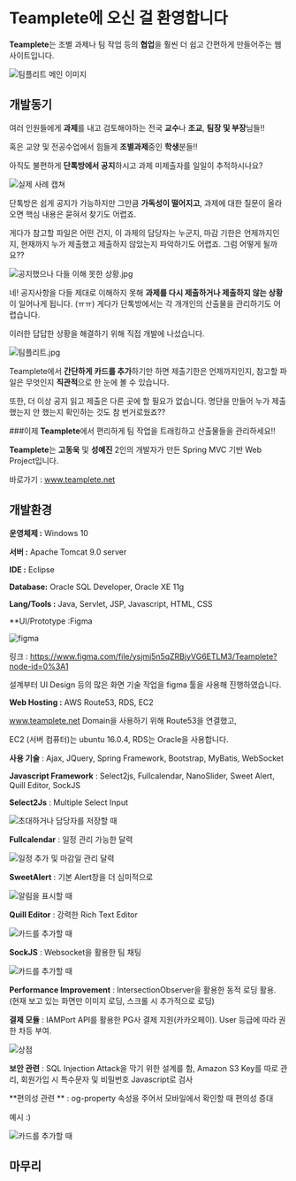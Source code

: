 # ****Teamplete에 오신 걸 환영합니다****

**Teamplete**는 조별 과제나 팀 작업 등의 **협업**을 훨씬 더 쉽고 간편하게 만들어주는 웹사이트입니다.

 ![팀플리트 메인 이미지](./image/teamplete01.JPG)
 
## 개발동기

여러 인원들에게 **과제**를 내고 검토해야하는 전국 **교수**나 **조교**, **팀장 및 부장**님들!! 

혹은 교양 및 전공수업에서 힘들게 **조별과제**중인 **학생**분들!! 

아직도 불편하게 **단톡방에서 공지**하시고 과제 미제출자를 일일이 추적하시나요? 

![실제 사례 캡쳐](./image/kakao1.jpg)


  단톡방은 쉽게 공지가 가능하지만 그만큼 **가독성이 떨어지고**, 과제에 대한 질문이 올라오면 핵심 내용은 묻혀서 찾기도 어렵죠.

 게다가 참고할 파일은 어떤 건지,  이 과제의 담당자는 누군지, 마감 기한은 언제까지인지, 현재까지 누가 제출했고 제출하지 않았는지 파악하기도 어렵죠. 그럼 어떻게 될까요??

![공지했으나 다들 이해 못한 상황.jpg](./image/kakao2.jpg)

네! 공지사항을 다들 제대로 이해하지 못해 **과제를 다시 제출하거나 제출하지 않는 상황**이 일어나게 됩니다. (ㅠㅠ) 게다가 단톡방에서는 각 개개인의 산출물을 관리하기도 어렵습니다. 



이러한 답답한 상황을 해결하기 위해 직접 개발에 나섰습니다.



![팀플리트.jpg](./image/taskdetail.png)







Teamplete에서 **간단하게 카드를 추가**하기만 하면 제출기한은 언제까지인지, 참고할 파일은 무엇인지 **직관적**으로 한 눈에 볼 수 있습니다.


또한, 더 이상 공지 읽고 제출은 다른 곳에 할 필요가 없습니다. 명단을 만들어 누가 제출했는지 안 했는지 확인하는 것도 참 번거로웠죠??



###이제 **Teamplete**에서 편리하게 팀 작업을 트래킹하고 산출물들을 관리하세요!!


**Teamplete**는 **고동욱** 및 **성예진** 2인의 개발자가 만든 Spring MVC 기반 Web Project입니다.


바로가기 : www.teamplete.net




## 개발환경

**운영체제 :** Windows 10

**서버 :**  Apache Tomcat 9.0 server

**IDE :** Eclipse

**Database:** Oracle SQL Developer, Oracle XE 11g



**Lang/Tools :** Java, Servlet, JSP, Javascript, HTML, CSS



**UI/Prototype :Figma 



![figma](./image/figma.png)


링크 : https://www.figma.com/file/ysjmj5n5qZRBjyVG6ETLM3/Teamplete?node-id=0%3A1


설계부터 UI Design 등의 많은 화면 기술 작업을 figma 툴을 사용해 진행하였습니다. 






**Web Hosting :** AWS Route53, RDS, EC2

www.teamplete.net Domain을 사용하기 위해 Route53을 연결했고,

EC2 (서버 컴퓨터)는 ubuntu 16.0.4, RDS는 Oracle을 사용합니다.




**사용 기술** :  Ajax, JQuery, Spring Framework, Bootstrap, MyBatis, WebSocket






**Javascript Framework** : Select2js, Fullcalendar, NanoSlider, Sweet Alert,  Quill Editor, SockJS


**Select2Js** : Multiple Select Input

![초대하거나 담당자를 저장할 때](./image/select2.png)









**Fullcalendar** : 일정 관리 가능한 달력


![일정 추가 및 마감일 관리 달력](./image/fullcalendar.png)










**SweetAlert** : 기본 Alert창을 더 심미적으로



![알림을 표시할 때](./image/sweetalert.png)










**Quill Editor** : 강력한 Rich Text Editor




![카드를 추가할 때](./image/quill.png)










**SockJS** : Websocket을 활용한 팀 채팅




![카드를 추가할 때](./image/login2.png)








**Performance Improvement** :  IntersectionObserver을 활용한 동적 로딩 활용. (현재 보고 있는 화면만 이미지 로딩, 스크롤 시 추가적으로 로딩)


**결제 모듈** : IAMPort API를 활용한 PG사 결제 지원(카카오페이). User 등급에 따라 권한 차등 부여.



![상점](./image/store.JPG)














**보안 관련** : SQL Injection Attack을 막기 위한 설계를 함, Amazon S3 Key를 따로 관리, 회원가입 시 특수문자 및 비밀번호 Javascript로 검사



**편의성 관련 ** : og-property 속성을 주어서 모바일에서 확인할 때 편의성 증대

예시 :)


![카드를 추가할 때](./image/ogproperty.PNG)






## 마무리
